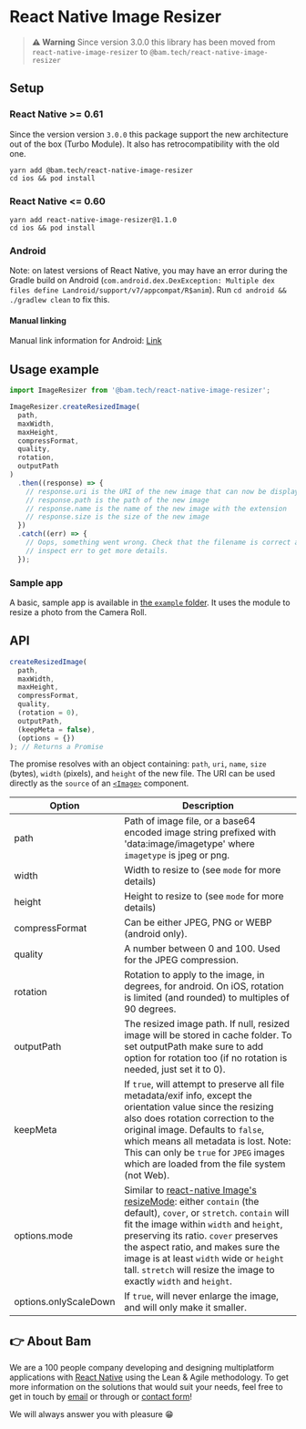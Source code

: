 # React Native Image Resizer

> **⚠ Warning**
> Since version 3.0.0 this library has been moved from `react-native-image-resizer` to `@bam.tech/react-native-image-resizer`

## Setup

### React Native >= 0.61

Since the version version `3.0.0` this package support the new architecture out of the box (Turbo Module).
It also has retrocompatibility with the old one.

```
yarn add @bam.tech/react-native-image-resizer
cd ios && pod install
```

### React Native <= 0.60

```
yarn add react-native-image-resizer@1.1.0
cd ios && pod install
```

### Android

Note: on latest versions of React Native, you may have an error during the Gradle build on Android (`com.android.dex.DexException: Multiple dex files define Landroid/support/v7/appcompat/R$anim`). Run `cd android && ./gradlew clean` to fix this.

#### Manual linking

Manual link information for Android: [Link](docs/android_manual_config.md)

## Usage example

```javascript
import ImageResizer from '@bam.tech/react-native-image-resizer';

ImageResizer.createResizedImage(
  path,
  maxWidth,
  maxHeight,
  compressFormat,
  quality,
  rotation,
  outputPath
)
  .then((response) => {
    // response.uri is the URI of the new image that can now be displayed, uploaded...
    // response.path is the path of the new image
    // response.name is the name of the new image with the extension
    // response.size is the size of the new image
  })
  .catch((err) => {
    // Oops, something went wrong. Check that the filename is correct and
    // inspect err to get more details.
  });
```

### Sample app

A basic, sample app is available in [the `example` folder](https://github.com/bamlab/react-native-image-resizer/tree/master/example). It uses the module to resize a photo from the Camera Roll.

## API

```javascript
createResizedImage(
  path,
  maxWidth,
  maxHeight,
  compressFormat,
  quality,
  (rotation = 0),
  outputPath,
  (keepMeta = false),
  (options = {})
); // Returns a Promise
```

The promise resolves with an object containing: `path`, `uri`, `name`, `size` (bytes), `width` (pixels), and `height` of the new file. The URI can be used directly as the `source` of an [`<Image>`](https://facebook.github.io/react-native/docs/image.html) component.

| Option                | Description                                                                                                                                                                                                                                                                                                                                                                                                  |
| --------------------- | ------------------------------------------------------------------------------------------------------------------------------------------------------------------------------------------------------------------------------------------------------------------------------------------------------------------------------------------------------------------------------------------------------------ |
| path                  | Path of image file, or a base64 encoded image string prefixed with 'data:image/imagetype' where `imagetype` is jpeg or png.                                                                                                                                                                                                                                                                                  |
| width                 | Width to resize to (see `mode` for more details)                                                                                                                                                                                                                                                                                                                                                             |
| height                | Height to resize to (see `mode` for more details)                                                                                                                                                                                                                                                                                                                                                            |
| compressFormat        | Can be either JPEG, PNG or WEBP (android only).                                                                                                                                                                                                                                                                                                                                                              |
| quality               | A number between 0 and 100. Used for the JPEG compression.                                                                                                                                                                                                                                                                                                                                                   |
| rotation              | Rotation to apply to the image, in degrees, for android. On iOS, rotation is limited (and rounded) to multiples of 90 degrees.                                                                                                                                                                                                                                                                               |
| outputPath            | The resized image path. If null, resized image will be stored in cache folder. To set outputPath make sure to add option for rotation too (if no rotation is needed, just set it to 0).                                                                                                                                                                                                                      |
| keepMeta              | If `true`, will attempt to preserve all file metadata/exif info, except the orientation value since the resizing also does rotation correction to the original image. Defaults to `false`, which means all metadata is lost. Note: This can only be `true` for `JPEG` images which are loaded from the file system (not Web).                                                                                |
| options.mode          | Similar to [react-native Image's resizeMode](https://reactnative.dev/docs/image#resizemode): either `contain` (the default), `cover`, or `stretch`. `contain` will fit the image within `width` and `height`, preserving its ratio. `cover` preserves the aspect ratio, and makes sure the image is at least `width` wide or `height` tall. `stretch` will resize the image to exactly `width` and `height`. |
| options.onlyScaleDown | If `true`, will never enlarge the image, and will only make it smaller.                                                                                                                                                                                                                                                                                                                                      |

## 👉 About Bam

We are a 100 people company developing and designing multiplatform applications with [React Native](https://www.bam.tech/agence-react-native-paris) using the Lean & Agile methodology. To get more information on the solutions that would suit your needs, feel free to get in touch by [email](mailto://contact@bam.tech) or through or [contact form](https://www.bam.tech/en/contact)!

We will always answer you with pleasure 😁
